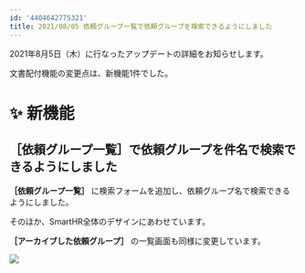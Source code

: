 ```yaml
---
id: '4404642775321'
title: 2021/08/05 依頼グループ一覧で依頼グループを検索できるようにしました
---
```

2021年8月5日（木）に行なったアップデートの詳細をお知らせします。

文書配付機能の変更点は、新機能1件でした。

# ✨ 新機能

## ［依頼グループ一覧］で依頼グループを件名で検索できるようにしました

 **［依頼グループ一覧］** に検索フォームを追加し、依頼グループ名で検索できるようにしました。

そのほか、SmartHR全体のデザインにあわせています。

 **［アーカイブした依頼グループ］** の一覧画面も同様に変更しています。

![](./Kapture_2021-08-06_at_12.26.24.gif)

